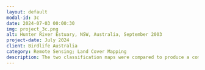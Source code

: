 ```yaml
---
layout: default
modal-id: 3c
date: 2024-07-03 00:00:30
img: project_3c.png
alt: Hunter River Estuary, NSW, Australia, September 2003
project-date: July 2024
client: Birdlife Australia
category: Remote Sensing; Land Cover Mapping
description: The two classification maps were compared to produce a complete class change matrix from which this plot was derived. The coloured areas were found to have changed to developed from other land cover classes. The expansion of urban and industrial development is particularly evident along the southern and northern edges of the study area.
---
```

